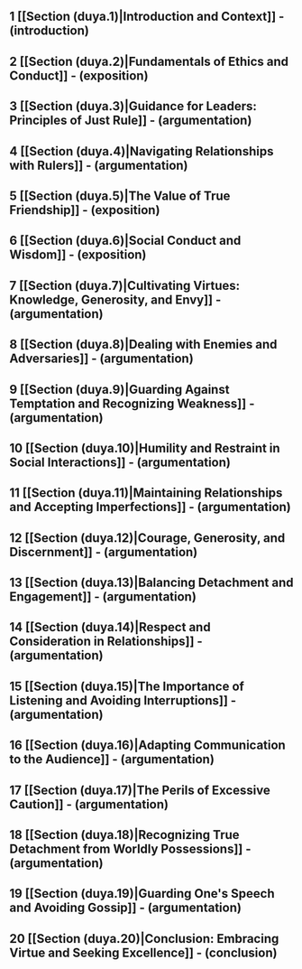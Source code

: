## 1 [[Section (duya.1)|Introduction and Context]] - (introduction)
## 2 [[Section (duya.2)|Fundamentals of Ethics and Conduct]] - (exposition)
## 3 [[Section (duya.3)|Guidance for Leaders: Principles of Just Rule]] - (argumentation)
## 4 [[Section (duya.4)|Navigating Relationships with Rulers]] - (argumentation)
## 5 [[Section (duya.5)|The Value of True Friendship]] - (exposition)
## 6 [[Section (duya.6)|Social Conduct and Wisdom]] - (exposition)
## 7 [[Section (duya.7)|Cultivating Virtues: Knowledge, Generosity, and Envy]] - (argumentation)
## 8 [[Section (duya.8)|Dealing with Enemies and Adversaries]] - (argumentation)
## 9 [[Section (duya.9)|Guarding Against Temptation and Recognizing Weakness]] - (argumentation)
## 10 [[Section (duya.10)|Humility and Restraint in Social Interactions]] - (argumentation)
## 11 [[Section (duya.11)|Maintaining Relationships and Accepting Imperfections]] - (argumentation)
## 12 [[Section (duya.12)|Courage, Generosity, and Discernment]] - (argumentation)
## 13 [[Section (duya.13)|Balancing Detachment and Engagement]] - (argumentation)
## 14 [[Section (duya.14)|Respect and Consideration in Relationships]] - (argumentation)
## 15 [[Section (duya.15)|The Importance of Listening and Avoiding Interruptions]] - (argumentation)
## 16 [[Section (duya.16)|Adapting Communication to the Audience]] - (argumentation)
## 17 [[Section (duya.17)|The Perils of Excessive Caution]] - (argumentation)
## 18 [[Section (duya.18)|Recognizing True Detachment from Worldly Possessions]] - (argumentation)
## 19 [[Section (duya.19)|Guarding One's Speech and Avoiding Gossip]] - (argumentation)
## 20 [[Section (duya.20)|Conclusion: Embracing Virtue and Seeking Excellence]] - (conclusion)
